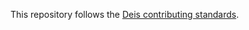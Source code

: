 This repository follows the [Deis contributing standards](https://github.com/deisthree/deis/blob/master/CONTRIBUTING.md).
